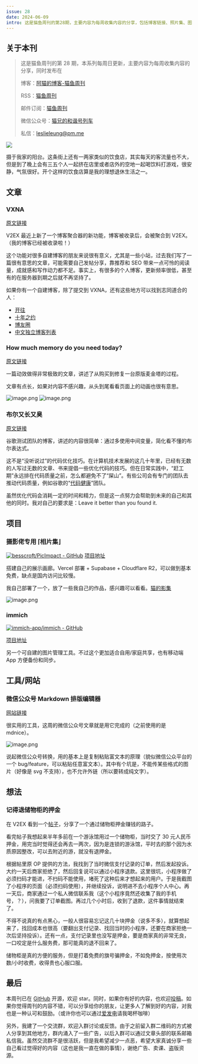 ```yaml
---
issue: 28
date: 2024-06-09
intro: 这是猫鱼周刊的第28期，主要内容为每周收集内容的分享，包括博客链接、照片集、图片管理工具等。还分享了关于储物柜押金的经历。
---
```


## 关于本刊

> 这是猫鱼周刊的第 28 期，本系列每周日更新，主要内容为每周收集内容的分享，同时发布在
>
> 博客：[阿猫的博客-猫鱼周刊](https://ameow.xyz/categories/weekly)
>
> RSS：[猫鱼周刊](https://ameow.xyz/feed/categories/weekly.xml)
>
> 邮件订阅：[猫鱼周刊](https://quail.ink/ameow)
>
> 微信公众号：[猫兄的和谐号列车](http://img.ameow.xyz/202401141448662.png)
>
> 私信：[leslieleung@pm.me](mailto:leslieleung@pm.me)

![](https://img.ameow.xyz/202406090041555.jpeg)

摄于我家的阳台。这条街上还有一两家类似的饮食店，其实每天的客流量也不大，但是到了晚上会有三五个人一起挤在店里或者店外的空地一起喝饮料打游戏，很安静，气氛很好。开个这样的饮食店算是我的理想退休生活之一。

## 文章

### VXNA

[原文链接](https://blog.v2ex.com/vxna/)

V2EX 最近上新了一个博客聚合器的新功能，博客被收录后，会被聚合到 V2EX。（我的博客已经被收录啦！）

这个功能对很多自建博客的朋友来说很有意义，尤其是一些小站，过去我们写了一篇很有意思的文章，可能需要自己发帖分享，靠推荐和 SEO 带来一点可怜的阅读量，成就感和写作动力都不足。事实上，有很多的个人博客，更新频率很低，甚至有的在服务器到期之后就不再坚持了。

如果你有一个自建博客，除了提交到 VXNA，还有这些地方可以找到志同道合的人：

- [开往](https://www.travellings.cn/)
- [十年之约](https://www.foreverblog.cn/)
- [博友圈](https://www.boyouquan.com)
- [中文独立博客列表](https://github.com/timqian/chinese-independent-blogs)

### How much memory do you need today?

[原文链接](https://84-24.org/)

一篇动效做得非常极致的文章，讲述了从购买到修复一台原版麦金塔的过程。

文章有点长，如果对内容不感兴趣，从头到尾看看页面上的动画也很有意思。

![image.png](https://img.ameow.xyz/202406090111542.png)
![image.png](https://img.ameow.xyz/202406090111443.png)

### 布尔又长又臭

[原文链接](https://testing.googleblog.com/2024/04/isbooleantoolongandcomplex.html)

谷歌测试团队的博客，讲述的内容很简单：通过多使用中间变量，简化看不懂的布尔表达式。

这不是“没听说过”的代码优化技巧。在计算机技术发展的这几十年里，已经有无数的人写过无数的文章、书来提倡一些优化代码的技巧。但在日常实践中，“赶工期”永远排在代码质量之前，怎么都避免不了“屎山”。有些公司会有专门的团队去推动代码质量，例如谷歌的“[代码健康](https://testing.googleblog.com/2017/04/code-health-googles-internal-code.html)”团队。

虽然优化代码会消耗一定的时间和精力，但是这一点努力会帮助到未来的自己和其他的同时。我对自己的要求是：Leave it better than you found it.

## 项目

### 摄影佬专用 ⌈相片集⌋

[![besscroft/PicImpact - GitHub](https://gh-card.dev/repos/besscroft/PicImpact.svg)](https://github.com/besscroft/PicImpact)
[项目地址](https://github.com/besscroft/PicImpact)

搭建自己的展示画廊。Vercel 部署 + Supabase + Cloudflare R2，可以做到基本免费，缺点是国内访问比较慢。

我自己部署了一个，放了一些我自己的作品，感兴趣可以看看。[猫的影集](https://gallery.793788579.xyz/)

![image.png](https://img.ameow.xyz/202406090134009.png)

### immich

[![immich-app/immich - GitHub](https://gh-card.dev/repos/immich-app/immich.svg)](https://github.com/immich-app/immich)

[项目地址](https://github.com/immich-app/immich)

另一个可自建的图片管理工具。不过这个更加适合自用/家庭共享，也有移动端 App 方便备份和同步。

## 工具/网站

### 微信公众号 Markdown 排版编辑器

[网站链接](https://quail.ink/tools/markdown-to-wx/)

很实用的工具，这周的微信公众号文章就是用它完成的（之前使用的是 mdnice）。

![image.png](https://img.ameow.xyz/202406090139005.png)

说起微信公众号转换，用的基本上是复制粘贴富文本的原理（貌似微信公众平台的一个 bug/feature，可以粘贴任意富文本）。其中有个坑是，不能传某些格式的图片（好像是 svg 不支持），也不允许外链（所以要转成纯文字）。

## 想法

### 记得退储物柜的押金

在 V2EX 看到一个[帖子](https://v2ex.com/t/1047204)，分享了一个通过储物柜押金赚钱的路子。

看完帖子我想起来半年多前在一个游泳馆用过一个储物柜，当时交了 30 元人民币押金，用完当时觉得还会再去一两次，因为是连锁的游泳馆，平时去的那个因为水质原因整改，可以去附近的游，就没有退押金。

根据帖里原 OP 提供的方法，我找到了当时微信支付记录的订单，然后发起投诉。大约一天后商家拒绝了，然后回复说可以通过小程序退款。这里很坑，小程序做了必须扫码才能进，不扫码不能使用，堵死了这种后来才想起来的用户。于是我截图了小程序的页面（必须扫码使用），并继续投诉，说明进不去小程序个人中心。再一天后，商家通过一个私人微信联系我（这个小程序竟然还收集了我的手机号，？），问我要了订单截图。再过几个小时后，收到了退款，这件事情就结束了。

不得不说真的有点黑心，一般人很容易忘记这几十块押金（说多不多），就算想起来了，找回成本也很高（要翻出支付记录、找回当时的小程序，还要在商家拒绝一次后坚持投诉）。还有一点，支付记录里也没写是押金，要是商家真的非常无良，一口咬定是什么服务费，那可能真的退不回来了。

储物柜是真的方便的服务，但是打着免费的旗号骗押金，不如免押金，按使用次数/小时收费，收得贵也心服口服。

## 最后

本周刊已在 [GitHub](https://github.com/LeslieLeung/cat-fish-weekly) 开源，欢迎 star。同时，如果你有好的内容，也欢迎[投稿](https://github.com/LeslieLeung/cat-fish-weekly/issues/new?assignees=LeslieLeung&labels=&projects=&template=recommendations.md)。如果你觉得周刊的内容不错，可以分享给你的朋友，让更多人了解到好的内容，对我也是一种认可和鼓励。（或许你也可以通过[爱发电](https://afdian.net/a/3verest)请我喝杯咖啡）

另外，我建了一个交流群，欢迎入群讨论或反馈。由于之前留入群二维码的方式被人分享到其他地方，群内涌入了一些广告，以后入群可以通过文章头部的联系邮箱私信我。虽然交流群不是很活跃，但是我希望减少一点恶，希望大家真诚分享一些自己看过觉得好的内容（这也是我一直在做的事情），谢绝广告、卖课、盗版资源。
